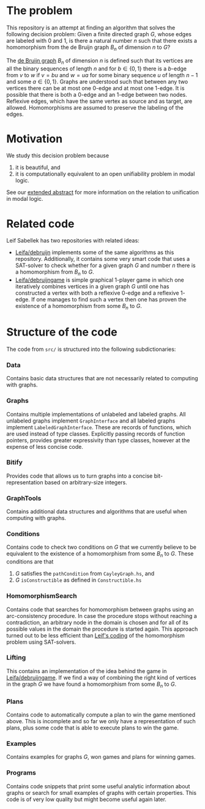 # The problem

This repository is an attempt at finding an algorithm that solves the following
decision problem: Given a finite directed graph $G$, whose edges are labeled
with $0$ and $1$, is there a natural number $n$ such that there exists a
homomorphism from the de Bruijn graph $B_n$ of dimension $n$ to $G$?

The [de Bruijn graph](https://en.wikipedia.org/wiki/De_Bruijn_graph)
$B_n$ of dimension $n$ is defined such that its vertices are all the
binary sequences of length $n$ and for $b \in \{0,1\}$ there is a
$b$-edge from $v$ to $w$ if $v = b u$ and $w = u a$ for some binary
sequence $u$ of length $n - 1$ and some $a \in \{0,1\}$. Graphs are
understood such that between any two vertices there can be at most one
$0$-edge and at most one $1$-edge. It is possible that there is both a
$0$-edge and an $1$-edge between two nodes. Reflexive edges, which have
the same vertex as source and as target, are allowed. Homomorphisms are
assumed to preserve the labeling of the edges.

# Motivation

We study this decision problem because
1. it is beautiful, and
2. it is computationally equivalent to an open unifiability problem in
modal logic. 

See our [extended abstract](https://inria.hal.science/hal-04128087/) for
more information on the relation to unification in modal logic.

# Related code

Leif Sabellek has two repositories with related ideas:
- [Leifa/debruijn](https://github.com/Leifa/debruijn) implements some of
  the same algorithms as this repository. Additionally, it contains some
very smart code that uses a SAT-solver to check whether for a given
graph $G$ and number $n$ there is a homomorphism from $B_n$ to $G$.
- [Leifa/debruijngame](https://github.com/Leifa/debruijngame) is simple
  graphical 1-player game in which one iteratively combines vertices in
a given graph $G$ until one has constructed a vertex with both a
reflexive $0$-edge and a reflexive $1$-edge. If one manages to find such
a vertex then one has proven the existence of a homomorphism from some
$B_n$ to $G$.

# Structure of the code

The code from `src/` is structured into the following subdictionaries:

### Data

Contains basic data structures that are not necessarily related to
computing with graphs.

### Graphs

Contains multiple implementations of unlabeled and labeled graphs. All
unlabeled graphs implement `GraphInterface` and all labeled graphs
implement `LabeledGraphInterface`. These are records of functions, which
are used instead of type classes. Explicitly passing records of function
pointers, provides greater expressivity than type classes, however at
the expense of less concise code.

### Bitify

Provides code that allows us to turn graphs into a concise bit-representation
based on arbitrary-size integers.

### GraphTools

Contains additional data structures and algorithms that are useful when
computing with graphs.

### Conditions

Contains code to check two conditions on $G$ that we currently believe
to be equivalent to the existence of a homomorphism from some $B_n$ to
$G$. These conditions are that
1. $G$ satisfies the `pathCondition` from `CayleyGraph.hs`, and
2. $G$ `isConstructible` as defined in `Constructible.hs`

### HomomorphismSearch

Contains code that searches for homomorphism between graphs using an
arc-consistency procedure. In case the procedure stops without reaching
a contradiction, an arbitrary node in the domain is chosen and for all
of its possible values in the domain the procedure is started again.
This approach turned out to be less efficient than [Leif's
coding](https://github.com/Leifa/debruijn) of the homomorphism problem
using SAT-solvers.

### Lifting

This contains an implementation of the idea behind the game in
[Leifa/debruijngame](https://github.com/Leifa/debruijngame). If we find
a way of combining the right kind of vertices in the graph $G$ we have
found a homomorphism from some $B_n$ to $G$.

### Plans

Contains code to automatically compute a plan to win the game mentioned
above. This is incomplete and so far we only have a representation of
such plans, plus some code that is able to execute plans to win the
game.

### Examples

Contains examples for graphs $G$, won games and plans for winning games.

### Programs

Contains code snippets that print some useful analytic information about
graphs or search for small examples of graphs with certain properties.
This code is of very low quality but might become useful again later.
